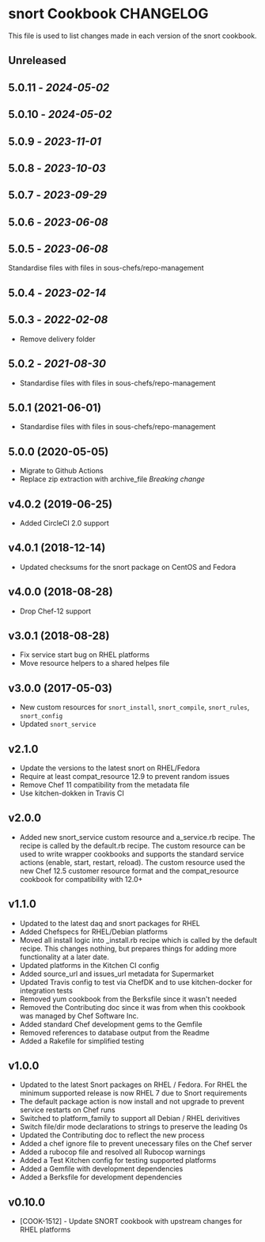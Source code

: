 # snort Cookbook CHANGELOG

This file is used to list changes made in each version of the snort cookbook.

## Unreleased

## 5.0.11 - *2024-05-02*

## 5.0.10 - *2024-05-02*

## 5.0.9 - *2023-11-01*

## 5.0.8 - *2023-10-03*

## 5.0.7 - *2023-09-29*

## 5.0.6 - *2023-06-08*

## 5.0.5 - *2023-06-08*

Standardise files with files in sous-chefs/repo-management

## 5.0.4 - *2023-02-14*

## 5.0.3 - *2022-02-08*

- Remove delivery folder

## 5.0.2 - *2021-08-30*

- Standardise files with files in sous-chefs/repo-management

## 5.0.1 (2021-06-01)

- Standardise files with files in sous-chefs/repo-management

## 5.0.0 (2020-05-05)

- Migrate to Github Actions
- Replace zip extraction with archive_file *Breaking change*

## v4.0.2 (2019-06-25)

- Added CircleCI 2.0 support

## v4.0.1 (2018-12-14)

- Updated checksums for the snort package on CentOS and Fedora

## v4.0.0 (2018-08-28)

- Drop Chef-12 support

## v3.0.1 (2018-08-28)

- Fix service start bug on RHEL platforms
- Move resource helpers to a shared helpes file

## v3.0.0 (2017-05-03)

- New custom resources for `snort_install`, `snort_compile`, `snort_rules`, `snort_config`
- Updated `snort_service`

## v2.1.0

- Update the versions to the latest snort on RHEL/Fedora
- Require at least compat_resource 12.9 to prevent random issues
- Remove Chef 11 compatibility from the metadata file
- Use kitchen-dokken in Travis CI

## v2.0.0

- Added new snort_service custom resource and a_service.rb recipe. The recipe is called by the default.rb recipe. The custom resource can be used to write wrapper cookbooks and supports the standard service actions (enable, start, restart, reload). The custom resource used the new Chef 12.5 customer resource format and the compat_resource cookbook for compatibility with 12.0+

## v1.1.0

- Updated to the latest daq and snort packages for RHEL
- Added Chefspecs for RHEL/Debian platforms
- Moved all install logic into _install.rb recipe which is called by the default recipe. This changes nothing, but prepares things for adding more functionality at a later date.
- Updated platforms in the Kitchen CI config
- Added source_url and issues_url metadata for Supermarket
- Updated Travis config to test via ChefDK and to use kitchen-docker for integration tests
- Removed yum cookbook from the Berksfile since it wasn't needed
- Removed the Contributing doc since it was from when this cookbook was managed by Chef Software Inc.
- Added standard Chef development gems to the Gemfile
- Removed references to database output from the Readme
- Added a Rakefile for simplified testing

## v1.0.0

- Updated to the latest Snort packages on RHEL / Fedora. For RHEL the minimum supported release is now RHEL 7 due to Snort requirements
- The default package action is now install and not upgrade to prevent service restarts on Chef runs
- Switched to platform_family to support all Debian / RHEL derivitives
- Switch file/dir mode declarations to strings to preserve the leading 0s
- Updated the Contributing doc to reflect the new process
- Added a chef ignore file to prevent unecessary files on the Chef server
- Added a rubocop file and resolved all Rubocop warnings
- Added a Test Kitchen config for testing supported platforms
- Added a Gemfile with development dependencies
- Added a Berksfile for development dependencies

## v0.10.0

- [COOK-1512] - Update SNORT cookbook with upstream changes for RHEL platforms
